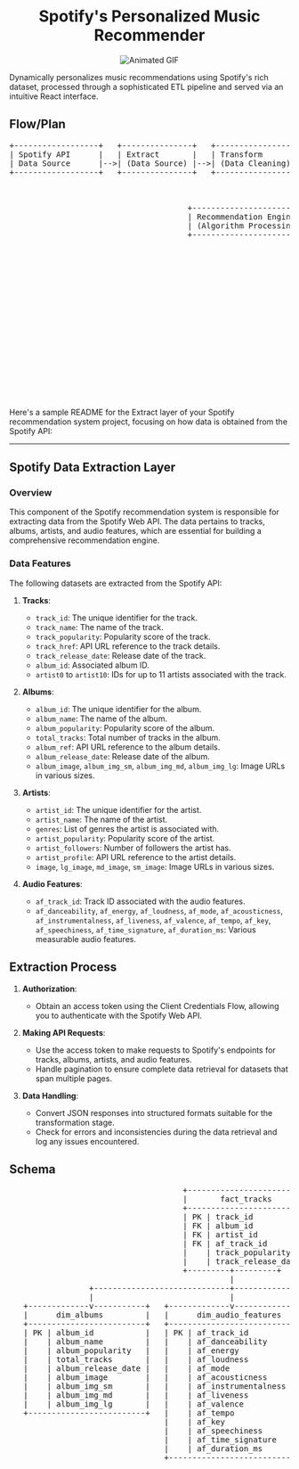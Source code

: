 <h1 align = "center">Spotify's Personalized Music Recommender</h1>
<p align="center">
  
  <img src="https://cdn.dribbble.com/users/441326/screenshots/3165191/media/45c2723efdf8be2140ff43913cbe8a3f.gif" alt="Animated GIF">
</p>

Dynamically personalizes music recommendations using Spotify's rich dataset, processed through a sophisticated ETL pipeline and served via an intuitive React interface.



## Flow/Plan
<pre>
+------------------+   +---------------+   +------------------+   +------------------------+
| Spotify API      |   | Extract       |   | Transform        |   | Load                   |
| Data Source      |-->| (Data Source) |-->| (Data Cleaning)  |-->| (PostgreSQL DB with    |
+------------------+   +---------------+   +------------------+   |  Star Schema)          |
                                                                  +------------------------+
                                                                                    |
                                                                                    |
                                      +-------------------------+   +---------------v---------------+
                                      | Recommendation Engine   |   | Recommendations Table          |
                                      | (Algorithm Processing)  |   | Stored in PostgreSQL-3 cluster |
                                      +-------------------------+   +--------------------------------+
                                                                                    |
                                                              +---------------------v-------------------+
                                                              | Flask Backend                          |
                                                              | (API Endpoints for Data Interaction)   |
                                                              +----------------------------------------+
                                                                             |
                                                              +-------------v--------------+
                                                              | React Frontend             |
                                                              | (User Interface)           |
                                                              +----------------------------+
                                                                             |
                                                              +-------------v--------------+
                                                              | User Interaction           |
                                                              | (Select Favorite Song,     |
                                                              |  Receive Recommendations,  |
                                                              |  Like/Dislike)             |
                                                              +----------------------------+

</pre>


Here's a sample README for the Extract layer of your Spotify recommendation system project, focusing on how data is obtained from the Spotify API:

---

## Spotify Data Extraction Layer

### Overview
This component of the Spotify recommendation system is responsible for extracting data from the Spotify Web API. The data pertains to tracks, albums, artists, and audio features, which are essential for building a comprehensive recommendation engine.

### Data Features
The following datasets are extracted from the Spotify API:

1. **Tracks**:
   - `track_id`: The unique identifier for the track.
   - `track_name`: The name of the track.
   - `track_popularity`: Popularity score of the track.
   - `track_href`: API URL reference to the track details.
   - `track_release_date`: Release date of the track.
   - `album_id`: Associated album ID.
   - `artist0` to `artist10`: IDs for up to 11 artists associated with the track.

2. **Albums**:
   - `album_id`: The unique identifier for the album.
   - `album_name`: The name of the album.
   - `album_popularity`: Popularity score of the album.
   - `total_tracks`: Total number of tracks in the album.
   - `album_ref`: API URL reference to the album details.
   - `album_release_date`: Release date of the album.
   - `album_image`, `album_img_sm`, `album_img_md`, `album_img_lg`: Image URLs in various sizes.

3. **Artists**:
   - `artist_id`: The unique identifier for the artist.
   - `artist_name`: The name of the artist.
   - `genres`: List of genres the artist is associated with.
   - `artist_popularity`: Popularity score of the artist.
   - `artist_followers`: Number of followers the artist has.
   - `artist_profile`: API URL reference to the artist details.
   - `image`, `lg_image`, `md_image`, `sm_image`: Image URLs in various sizes.

4. **Audio Features**:
   - `af_track_id`: Track ID associated with the audio features.
   - `af_danceability`, `af_energy`, `af_loudness`, `af_mode`, `af_acousticness`, `af_instrumentalness`, `af_liveness`, `af_valence`, `af_tempo`, `af_key`, `af_speechiness`, `af_time_signature`, `af_duration_ms`: Various measurable audio features.

## Extraction Process
1. **Authorization**:
   - Obtain an access token using the Client Credentials Flow, allowing you to authenticate with the Spotify Web API.

2. **Making API Requests**:
   - Use the access token to make requests to Spotify's endpoints for tracks, albums, artists, and audio features.
   - Handle pagination to ensure complete data retrieval for datasets that span multiple pages.

3. **Data Handling**:
   - Convert JSON responses into structured formats suitable for the transformation stage.
   - Check for errors and inconsistencies during the data retrieval and log any issues encountered.




## Schema
<pre>
                                     +-------------------------+
                                     |       fact_tracks       |
                                     +-------------------------+
                                     | PK | track_id           |
                                     | FK | album_id           |
                                     | FK | artist_id          |
                                     | FK | af_track_id        |
                                     |    | track_popularity   |
                                     |    | track_release_date |
                                     +---------+---------+
                                               |
                 +-----------------------------+-----------------------------+
                 |                             |                             |
   +-------------v-----------+   +-------------v------------+   +-------------v-------------+
   |      dim_albums         |   |      dim_audio_features  |   |       dim_artists         |
   +-------------------------+   +--------------------------+   +---------------------------+
   | PK | album_id           |   | PK | af_track_id         |   | PK | artist_id            |
   |    | album_name         |   |    | af_danceability     |   |    | artist_name          |
   |    | album_popularity   |   |    | af_energy           |   |    | genres               |
   |    | total_tracks       |   |    | af_loudness         |   |    | artist_popularity    |
   |    | album_release_date |   |    | af_mode             |   |    | artist_followers     |
   |    | album_image        |   |    | af_acousticness     |   |    | artist_profile       |
   |    | album_img_sm       |   |    | af_instrumentalness |   |    | image                |
   |    | album_img_md       |   |    | af_liveness         |   |    | lg_image             |
   |    | album_img_lg       |   |    | af_valence          |   |    | md_image             |
   +-------------------------+   |    | af_tempo            |   |    | sm_image             |
                                 |    | af_key              |   +-------------+-------------+
                                 |    | af_speechiness      |                 |
                                 |    | af_time_signature   |   +-------------v-------------+
                                 |    | af_duration_ms      |   |      artist_tracks        |
                                 +--------------------------+   +---------------------------+
                                                                | FK | track_id             |
                                                                | FK | artist_id            |
                                                                +---------------------------+


</pre>
